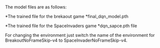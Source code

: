 The model files are as follows:

*The trained file for the brekaout game 
  *final_dqn_model.pth

*The trained file for the SpaceInvaders game
  *dqn_sapce.pth file

For changing the environment just switch the name of the environment for BreakoutNoFrameSkip-v4 to SpaceInvaderNoFrameSkip-v4.

